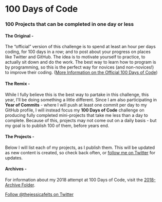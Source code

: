 # 100 Days of Code
### 100 Projects that can be completed in one day or less

#### The Original -
The “official” version of this challenge is to spend at least an hour per days coding, for 100 days in a row; and to post about your progress on places like Twitter and GitHub. The idea is to motivate yourself to practice, to actually sit down and do the work. The best way to learn how to program is by programming, so this is the perfect way for novices (and non-novices!) to improve their coding.
([More Information on the Official 100 Days of Code](http://100daysofcode.com/))

#### The Remix -
While I fully believe this is the best way to partake in this challenge, this year, I'll be doing something a little different. Since I am also participating in **Year of Commits** - where I will push at least one commit per day to my GitHub profile, I will instead focus my **100 Days of Code** challenge on producing fully completed mini-projects that take me less than a day to complete. Because of this, projects may not come out on a daily basis - but my goal is to publish 100 of them, before years end.

#### The Projects -
Below I will list each of my projects, as I publish them. This will be updated as new content is created, so check back often, or [follow me on Twitter](https://www.twitter.com/thejessicafelts) for updates.

#### Archives -

For information about my 2018 attempt at 100 Days of Code, visit the [2018-Archive Folder](https://github.com/thejessicafelts/100-days-of-code/2018-Archive/).

[Follow @thejessicafelts on Twitter](https://www.twitter.com/thejessicafelts)
